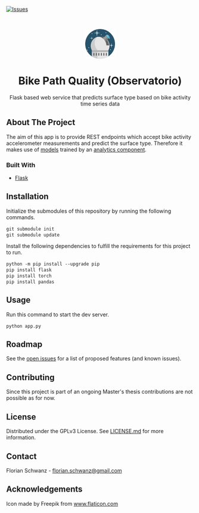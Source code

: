 [![Issues](https://img.shields.io/github/issues/florianschwanz/fom-big-data-bike-path-quality-prediction)](https://github.com/florianschwanz/fom-big-data-bike-path-quality-prediction/issues)

<br />
<p align="center">
  <a href="https://github.com/florianschwanz/fom-big-data-bike-path-quality-prediction">
    <img src="./logo.png" alt="Logo" width="80" height="80">
  </a>

  <h1 align="center">Bike Path Quality (Observatorio)</h1>

  <p align="center">
    Flask based web service that predicts surface type based on bike activity time series data
  </p>
</p>

## About The Project

The aim of this app is to provide REST endpoints which accept bike activity accelerometer measurements and predict the surface type. 
Therefore it makes use of [models](https://github.com/fom-big-data-bike-path-quality/fom-big-data-bike-path-quality-model) trained by an
 [analytics component](https://github.com/fom-big-data-bike-path-quality/fom-big-data-bike-path-quality-analytics).

### Built With

* [Flask](https://flask.palletsprojects.com/)

## Installation

Initialize the submodules of this repository by running the following commands.

```shell script
git submodule init
git submodule update
```

Install the following dependencies to fulfill the requirements for this project to run.

```shell script
python -m pip install --upgrade pip
pip install flask
pip install torch
pip install pandas
```

## Usage

Run this command to start the dev server.

```shell script
python app.py
```

## Roadmap

See the [open issues](https://github.com/florianschwanz/fom-big-data-bike-path-quality-prediction/issues) for a list of proposed features
 (and known issues).

## Contributing

Since this project is part of an ongoing Master's thesis contributions are not possible as for now.

## License

Distributed under the GPLv3 License. See [LICENSE.md](./LICENSE.md) for more information.

## Contact

Florian Schwanz - florian.schwanz@gmail.com

## Acknowledgements

Icon made by Freepik from www.flaticon.com
